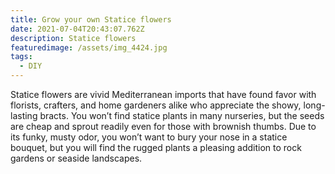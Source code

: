 ```yaml
---
title: Grow your own Statice flowers
date: 2021-07-04T20:43:07.762Z
description: Statice flowers
featuredimage: /assets/img_4424.jpg
tags:
  - DIY
---
```

Statice flowers are vivid Mediterranean imports that have found favor with florists, crafters, and home gardeners alike who appreciate the showy, long-lasting bracts. You won’t find statice plants in many nurseries, but the seeds are cheap and sprout readily even for those with brownish thumbs. Due to its funky, musty odor, you won’t want to bury your nose in a statice bouquet, but you will find the rugged plants a pleasing addition to rock gardens or seaside landscapes.